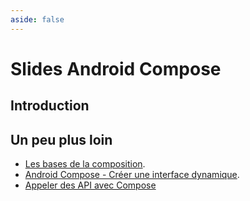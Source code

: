 ```yaml
---
aside: false
---
```


# Slides Android Compose

## Introduction

<ClientOnly>
<SlidesDeck src="android_compose" />
</ClientOnly>

## Un peu plus loin

- [Les bases de la composition](/tp/android/compose/android-base.md).
- [Android Compose - Créer une interface dynamique](/tp/composants/android.md).
- [Appeler des API avec Compose](/tp/android/compose/dirty-api.md)
